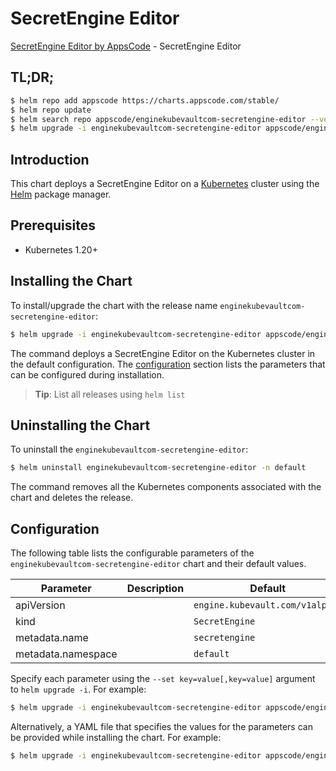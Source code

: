 # SecretEngine Editor

[SecretEngine Editor by AppsCode](https://appscode.com) - SecretEngine Editor

## TL;DR;

```bash
$ helm repo add appscode https://charts.appscode.com/stable/
$ helm repo update
$ helm search repo appscode/enginekubevaultcom-secretengine-editor --version=v0.18.0
$ helm upgrade -i enginekubevaultcom-secretengine-editor appscode/enginekubevaultcom-secretengine-editor -n default --create-namespace --version=v0.18.0
```

## Introduction

This chart deploys a SecretEngine Editor on a [Kubernetes](http://kubernetes.io) cluster using the [Helm](https://helm.sh) package manager.

## Prerequisites

- Kubernetes 1.20+

## Installing the Chart

To install/upgrade the chart with the release name `enginekubevaultcom-secretengine-editor`:

```bash
$ helm upgrade -i enginekubevaultcom-secretengine-editor appscode/enginekubevaultcom-secretengine-editor -n default --create-namespace --version=v0.18.0
```

The command deploys a SecretEngine Editor on the Kubernetes cluster in the default configuration. The [configuration](#configuration) section lists the parameters that can be configured during installation.

> **Tip**: List all releases using `helm list`

## Uninstalling the Chart

To uninstall the `enginekubevaultcom-secretengine-editor`:

```bash
$ helm uninstall enginekubevaultcom-secretengine-editor -n default
```

The command removes all the Kubernetes components associated with the chart and deletes the release.

## Configuration

The following table lists the configurable parameters of the `enginekubevaultcom-secretengine-editor` chart and their default values.

|     Parameter      | Description |                  Default                   |
|--------------------|-------------|--------------------------------------------|
| apiVersion         |             | <code>engine.kubevault.com/v1alpha1</code> |
| kind               |             | <code>SecretEngine</code>                  |
| metadata.name      |             | <code>secretengine</code>                  |
| metadata.namespace |             | <code>default</code>                       |


Specify each parameter using the `--set key=value[,key=value]` argument to `helm upgrade -i`. For example:

```bash
$ helm upgrade -i enginekubevaultcom-secretengine-editor appscode/enginekubevaultcom-secretengine-editor -n default --create-namespace --version=v0.18.0 --set apiVersion=engine.kubevault.com/v1alpha1
```

Alternatively, a YAML file that specifies the values for the parameters can be provided while
installing the chart. For example:

```bash
$ helm upgrade -i enginekubevaultcom-secretengine-editor appscode/enginekubevaultcom-secretengine-editor -n default --create-namespace --version=v0.18.0 --values values.yaml
```
